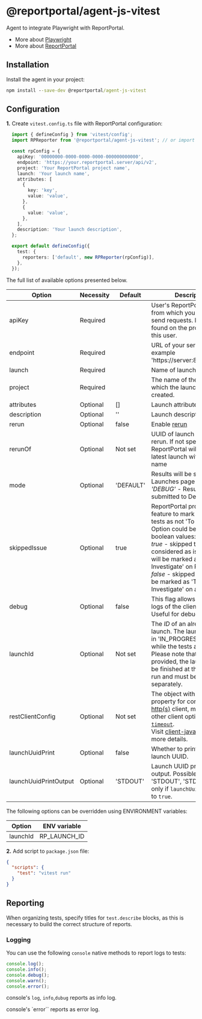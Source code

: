 # @reportportal/agent-js-vitest

Agent to integrate Playwright with ReportPortal.
* More about [Playwright](https://vitest.dev/)
* More about [ReportPortal](http://reportportal.io/)

## Installation
Install the agent in your project:
```cmd
npm install --save-dev @reportportal/agent-js-vitest
```

## Configuration

**1.** Create `vitest.config.ts` file with ReportPortal configuration:
```typescript
  import { defineConfig } from 'vitest/config';
  import RPReporter from '@reportportal/agent-js-vitest'; // or import { RPReporter } from '@reportportal/agent-js-vitest';

  const rpConfig = {
    apiKey: '00000000-0000-0000-0000-000000000000',
    endpoint: 'https://your.reportportal.server/api/v2',
    project: 'Your ReportPortal project name',
    launch: 'Your launch name',
    attributes: [
      {
        key: 'key',
        value: 'value',
      },
      {
        value: 'value',
      },
    ],
    description: 'Your launch description',
  };

  export default defineConfig({
    test: {
      reporters: ['default', new RPReporter(rpConfig)],
    },
  });
```

The full list of available options presented below.

| Option                                      | Necessity  | Default   | Description                                                                                                                                                                                                                                                                                                                                                                              |
|---------------------------------------------|------------|-----------|------------------------------------------------------------------------------------------------------------------------------------------------------------------------------------------------------------------------------------------------------------------------------------------------------------------------------------------------------------------------------------------|
| apiKey                                      | Required   |           | User's ReportPortal token from which you want to send requests. It can be found on the profile page of this user.                                                                                                                                                                                                                                                                        |
| endpoint                                    | Required   |           | URL of your server. For example 'https://server:8080/api/v1'.                                                                                                                                                                                                                                                                                                                            |
| launch                                      | Required   |           | Name of launch at creation.                                                                                                                                                                                                                                                                                                                                                              |
| project                                     | Required   |           | The name of the project in which the launches will be created.                                                                                                                                                                                                                                                                                                                           |
| attributes                                  | Optional   | []        | Launch attributes.                                                                                                                                                                                                                                                                                                                                                                       |
| description                                 | Optional   | ''        | Launch description.                                                                                                                                                                                                                                                                                                                                                                      |
| rerun                                       | Optional   | false     | Enable [rerun](https://reportportal.io/docs/dev-guides/RerunDevelopersGuide)                                                                                                                                                                                                                                                                                                             |
| rerunOf                                     | Optional   | Not set   | UUID of launch you want to rerun. If not specified, ReportPortal will update the latest launch with the same name                                                                                                                                                                                                                                                                        |
| mode                                        | Optional   | 'DEFAULT' | Results will be submitted to Launches page <br/> *'DEBUG'* - Results will be submitted to Debug page.                                                                                                                                                                                                                                                                                    |
| skippedIssue                                | Optional   | true      | ReportPortal provides feature to mark skipped tests as not 'To Investigate'. <br/> Option could be equal boolean values: <br/> *true* - skipped tests considered as issues and will be marked as 'To Investigate' on ReportPortal. <br/> *false* - skipped tests will not be marked as 'To Investigate' on application.                                                                  |
| debug                                       | Optional   | false     | This flag allows seeing the logs of the client-javascript. Useful for debugging.                                                                                                                                                                                                                                                                                                         |
| launchId                                    | Optional   | Not set   | The _ID_ of an already existing launch. The launch must be in 'IN_PROGRESS' status while the tests are running. Please note that if this _ID_ is provided, the launch will not be finished at the end of the run and must be finished separately.                                                                                                                                        |                            
| restClientConfig                            | Optional   | Not set   | The object with `agent` property for configure [http(s)](https://nodejs.org/api/https.html#https_https_request_url_options_callback) client, may contain other client options eg. [`timeout`](https://github.com/reportportal/client-javascript#timeout-30000ms-on-axios-requests). <br/> Visit [client-javascript](https://github.com/reportportal/client-javascript) for more details. |
| launchUuidPrint                             | Optional   | false     | Whether to print the current launch UUID.                                                                                                                                                                                                                                                                                                                                                |
| launchUuidPrintOutput                       | Optional   | 'STDOUT'  | Launch UUID printing output. Possible values: 'STDOUT', 'STDERR'. Works only if `launchUuidPrint` set to `true`.                                                                                                                                                                                                                                                                         |

The following options can be overridden using ENVIRONMENT variables:

| Option      | ENV variable    |
|-------------|-----------------|
| launchId    | RP_LAUNCH_ID    |

**2.** Add script to `package.json` file:
```json
{
  "scripts": {
    "test": "vitest run"
  }
}
```

## Reporting

When organizing tests, specify titles for `test.describe` blocks, as this is necessary to build the correct structure of reports.

### Logging

You can use the following `console` native methods to report logs to tests:

```typescript
console.log();
console.info();
console.debug();
console.warn();
console.error();
```

console's `log`, `info`,`dubug` reports as info log.

console's `error`` reports as error log.
